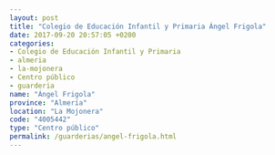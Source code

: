```yaml
---
layout: post
title: "Colegio de Educación Infantil y Primaria Ángel Frigola"
date: 2017-09-20 20:57:05 +0200
categories:
- Colegio de Educación Infantil y Primaria
- almeria
- la-mojonera
- Centro público
- guarderia
name: "Ángel Frigola"
province: "Almería"
location: "La Mojonera"
code: "4005442"
type: "Centro público"
permalink: /guarderias/angel-frigola.html
---
```

